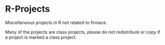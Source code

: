 # R-Projects
Miscellaneous projects in R not related to finnace.

Many of the projects are class projects, please do not redistribute or copy if a project is marked a class project.
